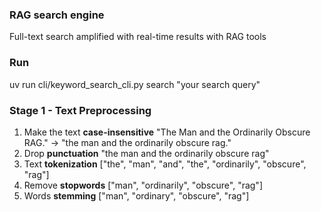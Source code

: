 ### RAG search engine
Full-text search amplified with real-time results with RAG tools

### Run
uv run cli/keyword_search_cli.py search "your search query"


### Stage 1 - Text Preprocessing
1. Make the text **case-insensitive** "The Man and the Ordinarily Obscure RAG." -> "the man and the ordinarily obscure rag."
2. Drop **punctuation** "the man and the ordinarily obscure rag"
3. Text **tokenization** ["the", "man", "and", "the", "ordinarily", "obscure", "rag"]
4. Remove **stopwords** ["man", "ordinarily", "obscure", "rag"]
5. Words **stemming** ["man", "ordinary", "obscure", "rag"]

